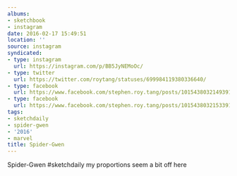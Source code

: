 ```yaml
---
albums:
- sketchbook
- instagram
date: 2016-02-17 15:49:51
location: ''
source: instagram
syndicated:
- type: instagram
  url: https://instagram.com/p/BB5JyNEMoOc/
- type: twitter
  url: https://twitter.com/roytang/statuses/699984119380336640/
- type: facebook
  url: https://www.facebook.com/stephen.roy.tang/posts/10154380321493912:0
- type: facebook
  url: https://www.facebook.com/stephen.roy.tang/posts/10154380321533912
tags:
- sketchdaily
- spider-gwen
- '2016'
- marvel
title: Spider-Gwen
---
```


Spider-Gwen #sketchdaily my proportions seem a bit off here